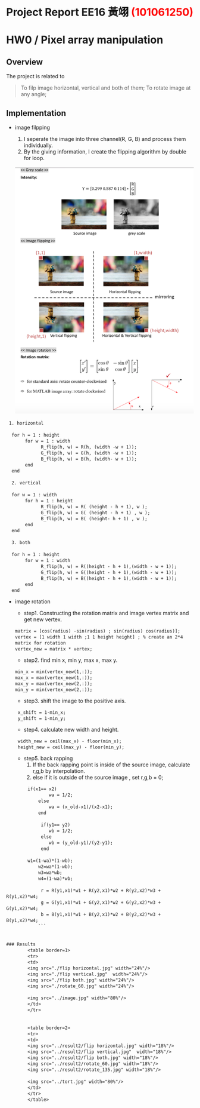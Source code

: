 # Project Report EE16 黃翊 <span style="color:red">(101061250)</span>

# HW0 /  Pixel array manipulation

## Overview
The project is related to 
> To filp image horizontal, vertical and both of them;
> To rotate image at any angle;

## Implementation
 * image filpping
 
	1. I seperate the image into three channel(R, G, B) and process them individually.  
	2. By the giving information, I create the flipping algorithm by double for loop.
	</br>
	</center>
	<img src="../files/fig1.png" width="510">
	</center>

```
 1. horizontal
 
  for h = 1 : height
       for w = 1 : width 
             R_flip(h, w) = R(h, (width -w + 1)); 
             G_flip(h, w) = G(h, (width -w + 1));
             B_flip(h, w) = B(h, (width- w + 1));
       end
  end

  2. vertical
  
  for w = 1 : width
       for h = 1 : height 
             R_flip(h, w) = R( (height - h + 1), w ); 
             G_flip(h, w) = G( (height - h + 1) , w );
             B_flip(h, w) = B( (height- h + 1) , w );
       end
  end
	
  3. both
  
  for h = 1 : height
       for w = 1 : width 
             R_flip(h, w) = R((height - h + 1),(width - w + 1)); 
             G_flip(h, w) = G((height - h + 1),(width - w + 1));
             B_flip(h, w) = B((height - h + 1),(width - w + 1));
       end
  end
```
* image rotation </br>
	- step1. Constructing the rotation matrix and image vertex matrix and get new vertex.
	```
	matrix = [cos(radius) -sin(radius) ; sin(radius) cos(radius)];
	vertex = [1 width 1 width ;1 1 height height] ; % create an 2*4 matrix for rotation
	vertex_new = matrix * vertex;
	```

	- step2. find min x, min y, max x, max y.
	
	```
	min_x = min(vertex_new(1,:));
	max_x = max(vertex_new(1,:));
	max_y = max(vertex_new(2,:)); 
	min_y = min(vertex_new(2,:)); 
	```

	- step3. shift the image to the positive axis.

	```
	 x_shift = 1-min_x;  
	 y_shift = 1-min_y;
	```

	- step4. calculate new width and height.

	```
	 width_new = ceil(max_x) - floor(min_x);         
	 height_new = ceil(max_y) - floor(min_y);
	```

	- step5. back rapping </br>
	  1. If the back rapping point is inside of the source image, calculate r,g,b by interpolation.
	  2. else if it is outside of the source image , set r,g,b = 0;
```
	    if(x1== x2)
                wa = 1/2;
            else
                wa = (x_old-x1)/(x2-x1);
            end
            
             if(y1== y2)
                wb = 1/2;
             else
                wb = (y_old-y1)/(y2-y1);
             end
             
	    w1=(1-wa)*(1-wb);
            w2=wa*(1-wb);
            w3=wa*wb;
            w4=(1-wa)*wb;
            
             r = R(y1,x1)*w1 + R(y2,x1)*w2 + R(y2,x2)*w3 + R(y1,x2)*w4;
             g = G(y1,x1)*w1 + G(y2,x1)*w2 + G(y2,x2)*w3 + G(y1,x2)*w4;
             b = B(y1,x1)*w1 + B(y2,x1)*w2 + B(y2,x2)*w3 + B(y1,x2)*w4;
            ```

	
### Results
		<table border=1>
		<tr>
		<td>
		<img src="./flip horizontal.jpg" width="24%"/>
		<img src="./flip vertical.jpg"  width="24%"/>
		<img src="./flip both.jpg" width="24%"/>
		<img src="./rotate_60.jpg" width="24%"/>
	
		<img src="../image.jpg" width="80%"/>
		</td>
		</tr>
	
		
		<table border=2>
		<tr>
		<td>
		<img src="../result2/flip horizontal.jpg" width="18%"/>
		<img src="../result2/flip vertical.jpg"  width="18%"/>
		<img src="../result2/flip both.jpg" width="18%"/>
		<img src="../result2/rotate_60.jpg" width="18%"/>
		<img src="../result2/rotate_135.jpg" width="18%"/>
	
		<img src="../tort.jpg" width="80%"/>
		</td>
		</tr>
		</table>

	


